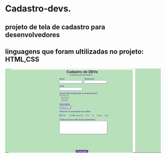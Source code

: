 # Cadastro-devs.

## projeto de tela de cadastro para desenvolvedores 

## linguagens  que foram ultilizadas no projeto: HTML,CSS


![README.md](https://github.com/MatheusdeSouzaSilva70/Cadastro-devs/blob/main/cadastro%20devs.png)
